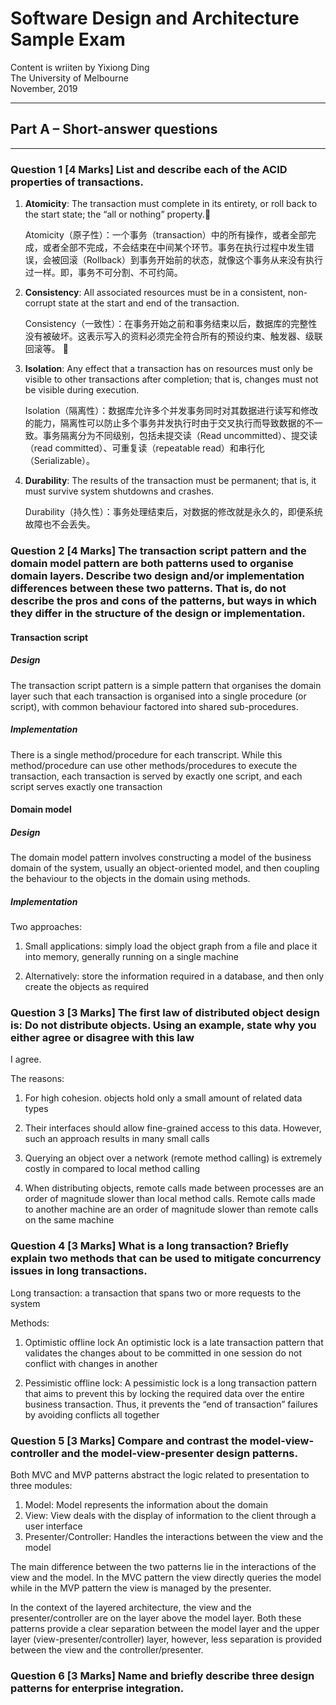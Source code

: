 # Software Design and Architecture Sample Exam

Content is wriiten by Yixiong Ding  
The University of Melbourne  
November, 2019   

- - -
## Part A – Short-answer questions
- - -

### Question 1 [4 Marks] List and describe each of the ACID properties of transactions.

1. **Atomicity**: The transaction must complete in its entirety, or roll back to the start state; the “all or nothing” property. 

    Atomicity（原子性）：一个事务（transaction）中的所有操作，或者全部完成，或者全部不完成，不会结束在中间某个环节。事务在执行过程中发生错误，会被回滚（Rollback）到事务开始前的状态，就像这个事务从来没有执行过一样。即，事务不可分割、不可约简。

2. **Consistency**: All associated resources must be in a consistent, non-corrupt state at the start and end of the transaction.

    Consistency（一致性）：在事务开始之前和事务结束以后，数据库的完整性没有被破坏。这表示写入的资料必须完全符合所有的预设约束、触发器、级联回滚等。

3. **Isolation**: Any effect that a transaction has on resources must only be visible to other transactions after completion; that is, changes must not be visible during execution.
    
    Isolation（隔离性）：数据库允许多个并发事务同时对其数据进行读写和修改的能力，隔离性可以防止多个事务并发执行时由于交叉执行而导致数据的不一致。事务隔离分为不同级别，包括未提交读（Read uncommitted）、提交读（read committed）、可重复读（repeatable read）和串行化（Serializable）。

4. **Durability**: The results of the transaction must be permanent; that is, it must survive system shutdowns and crashes.

    Durability（持久性）：事务处理结束后，对数据的修改就是永久的，即便系统故障也不会丢失。


### Question 2 [4 Marks] The transaction script pattern and the domain model pattern are both patterns used to organise domain layers. Describe two design and/or implementation differences between these two patterns. That is, do not describe the pros and cons of the patterns, but ways in which they differ in the structure of the design or implementation.

#### Transaction script

##### Design

The transaction script pattern is a simple pattern that organises the domain layer such that each transaction is organised into a single procedure (or script), with common behaviour factored into shared sub-procedures.

##### Implementation

There is a single method/procedure for each transcript. While this method/procedure can use other methods/procedures to execute the transaction, each transaction is served by exactly one script, and each script serves exactly one transaction

#### Domain model

##### Design

The domain model pattern involves constructing a model of the business domain of the system, usually an object-oriented model, and then coupling the behaviour to the objects in the domain using methods.

##### Implementation

Two approaches:

1. Small applications: simply load the object graph from a file and place it into memory, generally running on a single machine

2. Alternatively: store the information required in a database, and then only create the objects as required

### Question 3 [3 Marks] The first law of distributed object design is: Do not distribute objects. Using an example, state why you either agree or disagree with this law

I agree. 

The reasons:

1. For high cohesion. objects hold only a small amount of related data types

2. Their interfaces should allow fine-grained access to this data. However, such an approach results in many small calls

3. Querying an object over a network (remote method calling) is extremely costly in compared to local method calling

4. When distributing objects, remote calls made between processes are an order of magnitude slower than local method calls. Remote calls made to another machine are an order of magnitude slower than remote calls on the same machine

### Question 4 [3 Marks] What is a long transaction? Briefly explain two methods that can be used to mitigate concurrency issues in long transactions.

Long transaction: a transaction that spans two or more requests to the system

Methods:

1. Optimistic offline lock An optimistic lock is a late transaction pattern that validates the changes about to be committed in one session do not conflict with changes in another

2. Pessimistic offline lock: A pessimistic lock is a long transaction pattern that aims to prevent this by locking the required data over the entire business transaction. Thus, it prevents the “end of transaction” failures by avoiding conflicts all together

### Question 5 [3 Marks] Compare and contrast the model-view-controller and the model-view-presenter design patterns.

Both MVC and MVP patterns abstract the logic related to presentation to three modules: 

1. Model: Model represents the information about the domain
2. View: View deals with the display of information to the client through a user interface
3. Presenter/Controller: Handles the interactions between the view and the model

The main difference between the two patterns lie in the interactions of the view and the model. In the MVC pattern the view directly queries the model while in the MVP pattern the view is managed by the presenter.

In the context of the layered architecture, the view and the presenter/controller are on the layer above the model layer. Both these patterns provide a clear separation between the model layer and the upper layer (view-presenter/controller) layer, however, less separation is provided between the view and the controller/presenter.


### Question 6 [3 Marks] Name and briefly describe three design patterns for enterprise integration.